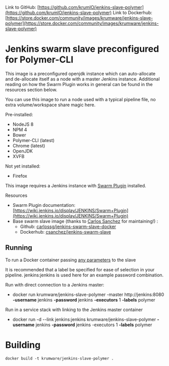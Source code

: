 Link to GitHub: [https://github.com/krumIO/jenkins-slave-polymer](https://github.com/krumIO/jenkins-slave-polymer)
Link to Dockerhub: [https://store.docker.com/community/images/krumware/jenkins-slave-polymer](https://store.docker.com/community/images/krumware/jenkins-slave-polymer)

# Jenkins swarm slave preconfigured for Polymer-CLI

This image is a preconfigured openjdk instance which can auto-allocate and de-allocate itself as a node with a master Jenkins instance.  Additional reading on how the Swarm Plugin works in general can be found in the resources section below.

You can use this image to run a node used with a typical pipeline file, no extra volume/workspace share magic here.

Pre-installed:
 - NodeJS 8
 - NPM 4
 - Bower
 - Polymer-CLI (latest)
 - Chrome (latest)
 - OpenJDK
 - XVFB

Not yet installed:
 - Firefox

This image requires a Jenkins instance with [Swarm Plugin](https://wiki.jenkins.io/display/JENKINS/Swarm+Plugin) installed.

Resources
 - Swarm Plugin documentation: [https://wiki.jenkins.io/display/JENKINS/Swarm+Plugin](https://wiki.jenkins.io/display/JENKINS/Swarm+Plugin)
 - Base swarm slave image (thanks to [Carlos Sanchez](https://github.com/carlossg) for maintaining!) :
    - Github: [carlossg/jenkins-swarm-slave-docker](https://github.com/carlossg/jenkins-swarm-slave-docker)
    - Dockerhub: [csanchez/jenkins-swarm-slave](https://store.docker.com/community/images/csanchez/jenkins-swarm-slave/)

## Running

To run a Docker container passing [any parameters](https://wiki.jenkins-ci.org/display/JENKINS/Swarm+Plugin#SwarmPlugin-AvailableOptions) to the slave

It is recommended that a label be specified for ease of selection in your pipeline.
jenkins:jenkins is used here for an example password combination. 

Run with direct connection to a Jenkins master:
 - docker run krumware/jenkins-slave-polymer -master http://jenkins:8080 **-username** jenkins **-password** jenkins **-executors** 1 **-labels** polymer

Run in a service stack with linking to the Jenkins master container
 - docker run -d --link jenkins:jenkins krumware/jenkins-slave-polymer **-username** jenkins **-password** jenkins -executors 1 **-labels** polymer


# Building
    docker build -t krumware/jenkins-slave-polymer .